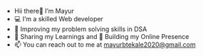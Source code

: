 - Hii there👋 I’m Mayur
- 💻 I’m a skilled Web developer
- 👀 Improving my problem solving skills in DSA
- 🤗 Sharing my Learnings and 💪 Building my Online Presence
- 📫 You can reach out to me at mayurbtekale2020@gmail.com 
<!---
mayurr7/mayurr7 is a ✨ special ✨ repository because its `README.md` (this file) appears on your GitHub profile.
You can click the Preview link to take a look at your changes.
--->
